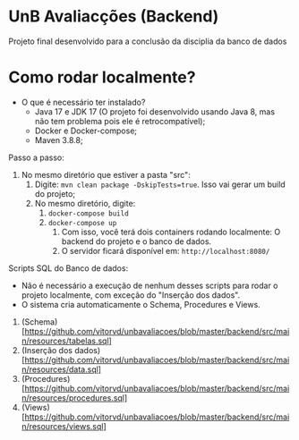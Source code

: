 # UnB Avaliacções (Backend)
Projeto final desenvolvido para a conclusão da disciplia da banco de dados

# Como rodar localmente?

- O que é necessário ter instalado?
  - Java 17 e JDK 17 (O projeto foi desenvolvido usando Java 8, mas não tem problema pois ele é retrocompatível);
  - Docker e Docker-compose;
  - Maven 3.8.8;

Passo a passo:
1. No mesmo diretório que estiver a pasta "src":
   1. Digite: `mvn clean package -DskipTests=true`. Isso vai gerar um build do projeto;
   2. No mesmo diretório, digite:
      1. `docker-compose build`
      2. `docker-compose up`
         1. Com isso, você terá dois containers rodando localmente: O backend do projeto e o banco de dados.
         2. O servidor ficará disponível em: `http://localhost:8080/`

Scripts SQL do Banco de dados:
- Não é necessário a execução de nenhum desses scripts para rodar o projeto localmente, com exceção do "Inserção dos dados".
- O sistema cria automaticamente o Schema, Procedures e Views.
1. (Schema)[https://github.com/vitorvd/unbavaliacoes/blob/master/backend/src/main/resources/tabelas.sql]
2. (Inserção dos dados)[https://github.com/vitorvd/unbavaliacoes/blob/master/backend/src/main/resources/data.sql]
3. (Procedures)[https://github.com/vitorvd/unbavaliacoes/blob/master/backend/src/main/resources/procedures.sql]
4. (Views)[https://github.com/vitorvd/unbavaliacoes/blob/master/backend/src/main/resources/views.sql]


